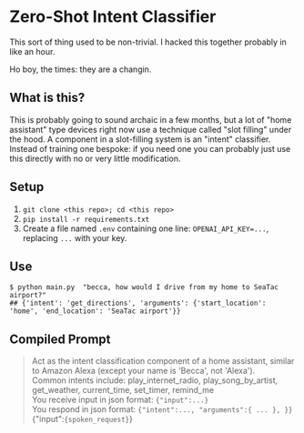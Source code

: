 # Zero-Shot Intent Classifier

This sort of thing used to be non-trivial. I hacked this together probably in like an hour. 

Ho boy, the times: they are a changin.

## What is this?

This is probably going to sound archaic in a few months, but a lot of "home assistant" type devices right now use a technique called "slot filling" under the hood. A component in a slot-filling system is an "intent" classifier. Instead of training one bespoke: if you need one you can probably just use this directly with no or very little modification.

## Setup

1. `git clone <this repo>; cd <this repo>`
2. `pip install -r requirements.txt`
3. Create a file named `.env` containing one line: `OPENAI_API_KEY=...`, replacing `...` with your key.

## Use

    $ python main.py  "becca, how would I drive from my home to SeaTac airport?"
    ## {'intent': 'get_directions', 'arguments': {'start_location': 'home', 'end_location': 'SeaTac airport'}}

## Compiled Prompt

> Act as the intent classification component of a home assistant, similar to Amazon Alexa (except your name is 'Becca', not 'Alexa').  
> Common intents include: play_internet_radio, play_song_by_artist, get_weather, current_time, set_timer, remind_me  
> You receive input in json format: `{"input":...}`  
> You respond in json format: `{"intent":..., "arguments":{ ... }, }}`  
> {"input":`{spoken_request}`}
